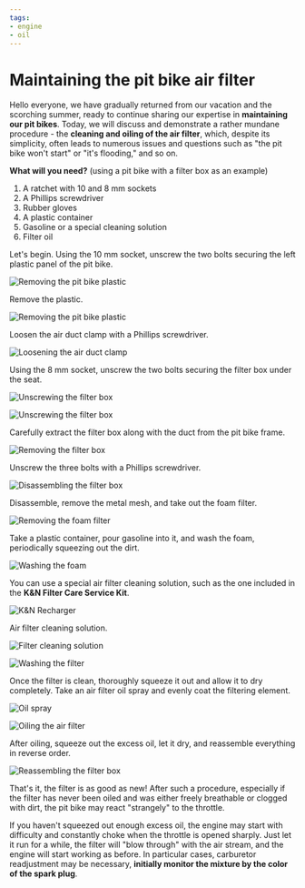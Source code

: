 ```yaml
---
tags:
- engine
- oil
---
```


# Maintaining the pit bike air filter

Hello everyone, we have gradually returned from our vacation and the scorching summer, ready to continue sharing our expertise in **maintaining our pit bikes**. Today, we will discuss and demonstrate a rather mundane procedure - the **cleaning and oiling of the air filter**, which, despite its simplicity, often leads to numerous issues and questions such as "the pit bike won't start" or "it's flooding," and so on.

**What will you need?** (using a pit bike with a filter box as an example)

1. A ratchet with 10 and 8 mm sockets
2. A Phillips screwdriver
3. Rubber gloves
4. A plastic container
5. Gasoline or a special cleaning solution
6. Filter oil

Let's begin. Using the 10 mm socket, unscrew the two bolts securing the left plastic panel of the pit bike.

![Removing the pit bike plastic](../../../static/img/8b97ab.jpg "Removing the pit bike plastic")

Remove the plastic.

![Removing the pit bike plastic](../../../static/img/51b7fe.jpg "Removing the pit bike plastic")

Loosen the air duct clamp with a Phillips screwdriver.

![Loosening the air duct clamp](../../../static/img/9f0a69.jpg "Loosening the air duct clamp")

Using the 8 mm socket, unscrew the two bolts securing the filter box under the seat.

![Unscrewing the filter box](../../../static/img/b17a89.jpg "Unscrewing the filter box")

![Unscrewing the filter box](../../../static/img/ecb989.jpg "Unscrewing the filter box")

Carefully extract the filter box along with the duct from the pit bike frame.

![Removing the filter box](../../../static/img/dba462.jpg "Removing the filter box")

Unscrew the three bolts with a Phillips screwdriver.

![Disassembling the filter box](../../../static/img/987b07.jpg "Disassembling the filter box")

Disassemble, remove the metal mesh, and take out the foam filter.

![Removing the foam filter](../../../static/img/95660b.jpg "Removing the foam filter")

Take a plastic container, pour gasoline into it, and wash the foam, periodically squeezing out the dirt. 

![Washing the foam](../../../static/img/9441ab.jpg "Washing the foam")

You can use a special air filter cleaning solution, such as the one included in the **K&amp;N Filter Care Service Kit**.

![K&N Recharger](../../../static/img/68a0ed.jpg "K&N Recharger")

Air filter cleaning solution.

![Filter cleaning solution](../../../static/img/54c907.jpg "Filter cleaning solution")

![Washing the filter](../../../static/img/4d7da7.jpg "Washing the filter")

Once the filter is clean, thoroughly squeeze it out and allow it to dry completely. Take an air filter oil spray and evenly coat the filtering element.

![Oil spray](../../../static/img/494dc4.jpg "Oil spray")

![Oiling the air filter](../../../static/img/0aac54.jpg "Oiling the air filter")

After oiling, squeeze out the excess oil, let it dry, and reassemble everything in reverse order.

![Reassembling the filter box](../../../static/img/2a3e22.jpg "Reassembling the filter box")

That's it, the filter is as good as new! After such a procedure, especially if the filter has never been oiled and was either freely breathable or clogged with dirt, the pit bike may react "strangely" to the throttle.

If you haven't squeezed out enough excess oil, the engine may start with difficulty and constantly choke when the throttle is opened sharply. Just let it run for a while, the filter will "blow through" with the air stream, and the engine will start working as before. In particular cases, carburetor readjustment may be necessary, **initially monitor the mixture by the color of the spark plug**.

